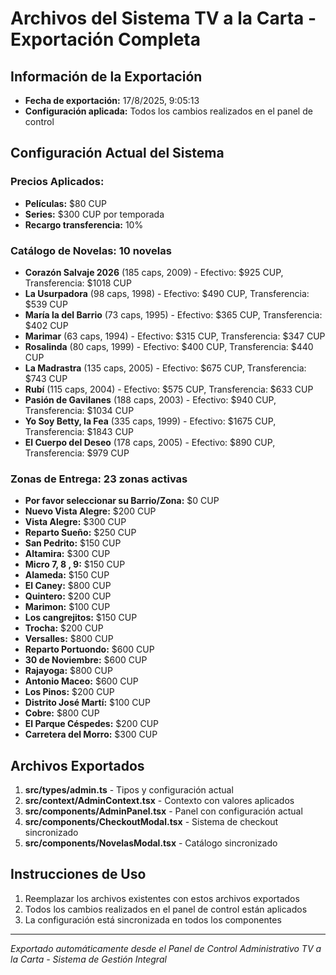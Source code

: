# Archivos del Sistema TV a la Carta - Exportación Completa

## Información de la Exportación
- **Fecha de exportación:** 17/8/2025, 9:05:13
- **Configuración aplicada:** Todos los cambios realizados en el panel de control

## Configuración Actual del Sistema

### Precios Aplicados:
- **Películas:** $80 CUP
- **Series:** $300 CUP por temporada  
- **Recargo transferencia:** 10%

### Catálogo de Novelas: 10 novelas
- **Corazón Salvaje 2026** (185 caps, 2009) - Efectivo: $925 CUP, Transferencia: $1018 CUP
- **La Usurpadora** (98 caps, 1998) - Efectivo: $490 CUP, Transferencia: $539 CUP
- **María la del Barrio** (73 caps, 1995) - Efectivo: $365 CUP, Transferencia: $402 CUP
- **Marimar** (63 caps, 1994) - Efectivo: $315 CUP, Transferencia: $347 CUP
- **Rosalinda** (80 caps, 1999) - Efectivo: $400 CUP, Transferencia: $440 CUP
- **La Madrastra** (135 caps, 2005) - Efectivo: $675 CUP, Transferencia: $743 CUP
- **Rubí** (115 caps, 2004) - Efectivo: $575 CUP, Transferencia: $633 CUP
- **Pasión de Gavilanes** (188 caps, 2003) - Efectivo: $940 CUP, Transferencia: $1034 CUP
- **Yo Soy Betty, la Fea** (335 caps, 1999) - Efectivo: $1675 CUP, Transferencia: $1843 CUP
- **El Cuerpo del Deseo** (178 caps, 2005) - Efectivo: $890 CUP, Transferencia: $979 CUP

### Zonas de Entrega: 23 zonas activas
- **Por favor seleccionar su Barrio/Zona:** $0 CUP
- **Nuevo Vista Alegre:** $200 CUP
- **Vista Alegre:** $300 CUP
- **Reparto Sueño:** $250 CUP
- **San Pedrito:** $150 CUP
- **Altamira:** $300 CUP
- **Micro 7, 8 , 9:** $150 CUP
- **Alameda:** $150 CUP
- **El Caney:** $800 CUP
- **Quintero:** $200 CUP
- **Marimon:** $100 CUP
- **Los cangrejitos:** $150 CUP
- **Trocha:** $200 CUP
- **Versalles:** $800 CUP
- **Reparto Portuondo:** $600 CUP
- **30 de Noviembre:** $600 CUP
- **Rajayoga:** $800 CUP
- **Antonio Maceo:** $600 CUP
- **Los Pinos:** $200 CUP
- **Distrito José Martí:** $100 CUP
- **Cobre:** $800 CUP
- **El Parque Céspedes:** $200 CUP
- **Carretera del Morro:** $300 CUP

## Archivos Exportados
1. **src/types/admin.ts** - Tipos y configuración actual
2. **src/context/AdminContext.tsx** - Contexto con valores aplicados
3. **src/components/AdminPanel.tsx** - Panel con configuración actual
4. **src/components/CheckoutModal.tsx** - Sistema de checkout sincronizado
5. **src/components/NovelasModal.tsx** - Catálogo sincronizado

## Instrucciones de Uso
1. Reemplazar los archivos existentes con estos archivos exportados
2. Todos los cambios realizados en el panel de control están aplicados
3. La configuración está sincronizada en todos los componentes

---
*Exportado automáticamente desde el Panel de Control Administrativo*
*TV a la Carta - Sistema de Gestión Integral*
